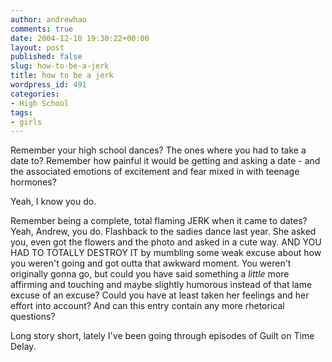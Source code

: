 ```yaml
---
author: andrewhao
comments: true
date: 2004-12-10 19:30:22+00:00
layout: post
published: false
slug: how-to-be-a-jerk
title: how to be a jerk
wordpress_id: 491
categories:
- High School
tags:
- girls
---
```


Remember your high school dances? The ones where you had to take a date to? Remember how painful it would be getting and asking a date - and the associated emotions of excitement and fear mixed in with teenage hormones?

Yeah, I know you do.

Remember being a complete, total flaming JERK when it came to dates? Yeah, Andrew, you do. Flashback to the sadies dance last year. She asked you, even got the flowers and the photo and asked in a cute way. AND YOU HAD TO TOTALLY DESTROY IT by mumbling some weak excuse about how you weren't going and got outta that awkward moment. You weren't originally gonna go, but could you have said something a _little_ more affirming and touching and maybe slightly humorous instead of that lame excuse of an excuse? Could you have at least taken her feelings and her effort into account? And can this entry contain any more rhetorical questions?

Long story short, lately I've been going through episodes of Guilt on Time Delay.
